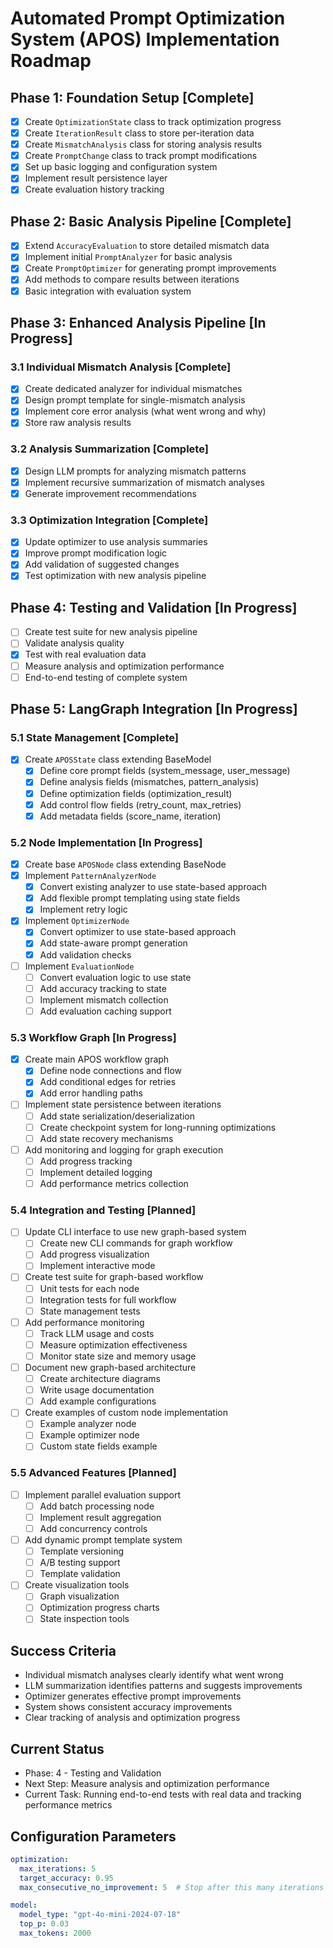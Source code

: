 # Automated Prompt Optimization System (APOS) Implementation Roadmap

## Phase 1: Foundation Setup [Complete]
- [x] Create `OptimizationState` class to track optimization progress
- [x] Create `IterationResult` class to store per-iteration data
- [x] Create `MismatchAnalysis` class for storing analysis results
- [x] Create `PromptChange` class to track prompt modifications
- [x] Set up basic logging and configuration system
- [x] Implement result persistence layer
- [x] Create evaluation history tracking

## Phase 2: Basic Analysis Pipeline [Complete]
- [x] Extend `AccuracyEvaluation` to store detailed mismatch data
- [x] Implement initial `PromptAnalyzer` for basic analysis
- [x] Create `PromptOptimizer` for generating prompt improvements
- [x] Add methods to compare results between iterations
- [x] Basic integration with evaluation system

## Phase 3: Enhanced Analysis Pipeline [In Progress]

### 3.1 Individual Mismatch Analysis [Complete]
- [x] Create dedicated analyzer for individual mismatches
- [x] Design prompt template for single-mismatch analysis
- [x] Implement core error analysis (what went wrong and why)
- [x] Store raw analysis results

### 3.2 Analysis Summarization [Complete]
- [x] Design LLM prompts for analyzing mismatch patterns
- [x] Implement recursive summarization of mismatch analyses
- [x] Generate improvement recommendations

### 3.3 Optimization Integration [Complete]
- [x] Update optimizer to use analysis summaries
- [x] Improve prompt modification logic
- [x] Add validation of suggested changes
- [x] Test optimization with new analysis pipeline

## Phase 4: Testing and Validation [In Progress]
- [ ] Create test suite for new analysis pipeline
- [ ] Validate analysis quality
- [x] Test with real evaluation data
- [ ] Measure analysis and optimization performance
- [ ] End-to-end testing of complete system

## Phase 5: LangGraph Integration [In Progress]

### 5.1 State Management [Complete]
- [x] Create `APOSState` class extending BaseModel
  - [x] Define core prompt fields (system_message, user_message)
  - [x] Define analysis fields (mismatches, pattern_analysis)
  - [x] Define optimization fields (optimization_result)
  - [x] Add control flow fields (retry_count, max_retries)
  - [x] Add metadata fields (score_name, iteration)

### 5.2 Node Implementation [In Progress]
- [x] Create base `APOSNode` class extending BaseNode
- [x] Implement `PatternAnalyzerNode`
  - [x] Convert existing analyzer to use state-based approach
  - [x] Add flexible prompt templating using state fields
  - [x] Implement retry logic
- [x] Implement `OptimizerNode`
  - [x] Convert optimizer to use state-based approach
  - [x] Add state-aware prompt generation
  - [x] Add validation checks
- [ ] Implement `EvaluationNode`
  - [ ] Convert evaluation logic to use state
  - [ ] Add accuracy tracking to state
  - [ ] Implement mismatch collection
  - [ ] Add evaluation caching support

### 5.3 Workflow Graph [In Progress]
- [x] Create main APOS workflow graph
  - [x] Define node connections and flow
  - [x] Add conditional edges for retries
  - [x] Add error handling paths
- [ ] Implement state persistence between iterations
  - [ ] Add state serialization/deserialization
  - [ ] Create checkpoint system for long-running optimizations
  - [ ] Add state recovery mechanisms
- [ ] Add monitoring and logging for graph execution
  - [ ] Add progress tracking
  - [ ] Implement detailed logging
  - [ ] Add performance metrics collection

### 5.4 Integration and Testing [Planned]
- [ ] Update CLI interface to use new graph-based system
  - [ ] Create new CLI commands for graph workflow
  - [ ] Add progress visualization
  - [ ] Implement interactive mode
- [ ] Create test suite for graph-based workflow
  - [ ] Unit tests for each node
  - [ ] Integration tests for full workflow
  - [ ] State management tests
- [ ] Add performance monitoring
  - [ ] Track LLM usage and costs
  - [ ] Measure optimization effectiveness
  - [ ] Monitor state size and memory usage
- [ ] Document new graph-based architecture
  - [ ] Create architecture diagrams
  - [ ] Write usage documentation
  - [ ] Add example configurations
- [ ] Create examples of custom node implementation
  - [ ] Example analyzer node
  - [ ] Example optimizer node
  - [ ] Custom state fields example

### 5.5 Advanced Features [Planned]
- [ ] Implement parallel evaluation support
  - [ ] Add batch processing node
  - [ ] Implement result aggregation
  - [ ] Add concurrency controls
- [ ] Add dynamic prompt template system
  - [ ] Template versioning
  - [ ] A/B testing support
  - [ ] Template validation
- [ ] Create visualization tools
  - [ ] Graph visualization
  - [ ] Optimization progress charts
  - [ ] State inspection tools

## Success Criteria
- Individual mismatch analyses clearly identify what went wrong
- LLM summarization identifies patterns and suggests improvements
- Optimizer generates effective prompt improvements
- System shows consistent accuracy improvements
- Clear tracking of analysis and optimization progress

## Current Status
- Phase: 4 - Testing and Validation
- Next Step: Measure analysis and optimization performance
- Current Task: Running end-to-end tests with real data and tracking performance metrics

## Configuration Parameters
```yaml
optimization:
  max_iterations: 5
  target_accuracy: 0.95
  max_consecutive_no_improvement: 5  # Stop after this many iterations without improvement

model:
  model_type: "gpt-4o-mini-2024-07-18"
  top_p: 0.03
  max_tokens: 2000
``` 